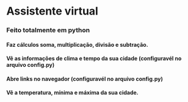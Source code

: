 # Assistente virtual

<h3>Feito totalmente em python</h3>

<h4>Faz cálculos soma, multiplicação, divisão e subtração.</h4>
<h4>Vê as informações de clima e tempo da sua cidade (configuravél no arquivo config.py)</h4>
<h4>Abre links no navegador (configuravél no arquivo config.py)</h4>
<h4>Vê a temperatura, mínima e máxima da sua cidade.</h4>
